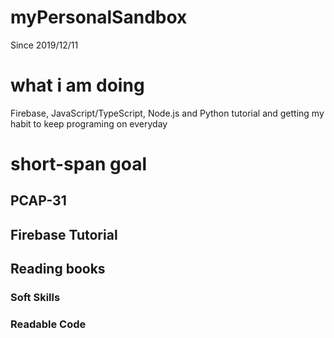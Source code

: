 # myPersonalSandbox
Since 2019/12/11

# what i am doing
Firebase, JavaScript/TypeScript, Node.js and Python tutorial and getting my habit to keep programing on everyday

# short-span goal
## PCAP-31
## Firebase Tutorial
## Reading books
###  Soft Skills
### Readable Code